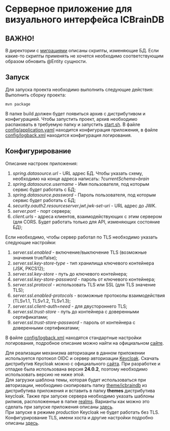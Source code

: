 # Серверное приложение для визуального интерфейса ICBrainDB

## ВАЖНО!

В директории с [миграциями](src/main/resources/db/migration) описаны скрипты, изменяющие БД. 
Если какие-то скрипты применять не хочется необходимо соответствующим образом обновить @Entity сущности. 

## Запуск

Для запуска проекта необходимо выполнить следующие действия:
Выполнить сборку проекта:

```shell
mvn package
```

В папке build должен будет появиться архив с дистрибутивом и конфигурацией. Чтобы запустить проект, архив необходимо
распаковать в требуемую папку и запустить [start.sh](assemble/distr/start.sh).
В файле [config/application.yaml](assemble/distr/application.yaml) находится конфигурация приложения, в
файле [config/logback.xml](assemble/distr/logback.xml) находится конфигурация логирования.

## Конфигурирование

Описание настроек приложения:

1. _spring.datasource.url_ - URL адрес БД. Чтобы указать схему, необходимо на конце адреса написать:
   _?currentSchema=brain_
2. _spring.datasource.username_ - Имя пользователя, под которым сервис будет работать с БД;
3. _spring.datasource.password_ - Пароль пользователя, под которым сервис будет работать с БД;
4. _security.oauth2.resourceserver.jwt.jwk-set-uri_ - URL адрес до JWK.
5. _server.port_ - порт сервера;
6. _client.urls_ - адреса клиентов, взаимодействующих с этим сервером (для CORS. Будет работать только для API,
   изменяющих состояние БД);

Если необходимо, чтобы сервер работал по TLS необходимо указать следующие настройки:

1. _server.ssl.enabled_ - включение/выключение TLS (возможные значения true/false);
2. _server.ssl.key-store-type_ - тип хранилища ключевого контейнера (JSK, PKCS12);
3. _server.ssl.key-store_ - путь до ключевого контейнера;
4. _server.ssl.key-store-password_ - пароль от ключевого контейнера;
5. _server.ssl.protocol_ - использовать TLS или SSL (для TLS значение TLS);
6. _server.ssl.enabled-protocols_ - возможные протоколы взаимодействия (TLSv1.1, TLSv1.2, TLSv1.3);
7. _server.ssl.client-auth=need_ - для двустороннего TLS;
8. _server.ssl.trust-store_ - путь до контейнера с доверенными сертификатами;
9. _server.ssl.trust-store-password_ - пароль от контейнера с доверенными сертификатами;

В файле [config/logback.xml](assemble/distr/logback.xml) находятся стандартные настройки логирования, подробное описание
можно найти на официальном [сайте](https://logback.qos.ch/manual/configuration.html).

Для реализации механизма авторизации в данном приложении используется протокол OIDC и сервер
авторизации [Keycloak](https://www.keycloak.org/).
Скачать дистрибутив Keycloak можно с официального [сайта](https://www.keycloak.org/downloads). При разработке и отладке
была использована версия **24.0.2**, поэтому необходимо использовать версию не ниже этой.  
Для загрузки шаблона темы, которая будет использоваться при авторизации, необходимо скопировать
папку [theme/icbraindb](assemble/theme/icbraindb)
из дистрибутива приложения и вставить в папку **themes** дистрибутива keycloak. Также при запуске сервера необходимо
указать шаблоны рилмов, расположенные в папке [realms](assemble/realms). Варианты как можно это сделать при запуске
приложения описаны [здесь](https://www.keycloak.org/server/importExport).  
При запуске в режиме _production_ Keycloak не будет работать без TLS. Конфигурирование TLS, имени хоста и другие
настройки подробно описаны [здесь](https://www.keycloak.org/server/configuration-production).  
